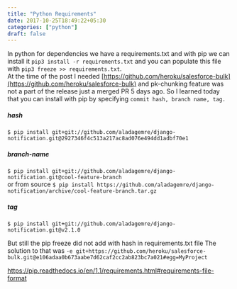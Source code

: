 ```yaml
---
title: "Python Requirements"
date: 2017-10-25T18:49:22+05:30
categories: ["python"]
draft: false
---
```


In python for dependencies we have a requirements.txt and with pip we can install it `pip3 install -r requirements.txt`
and you can populate this file with `pip3 freeze >> requirements.txt`.  
At the time of the post I needed [https://github.com/heroku/salesforce-bulk](https://github.com/heroku/salesforce-bulk) and pk-chunking feature was not a part of the release just a merged PR 5 days ago. So I learned today that you can install with pip by specifying  `commit hash, branch name, tag.`  

##### hash
`$ pip install git+git://github.com/aladagemre/django-notification.git@2927346f4c513a217ac8ad076e494dd1adbf70e1`

##### branch-name
`$ pip install git+git://github.com/aladagemre/django-notification.git@cool-feature-branch`  
or from source
`$ pip install https://github.com/aladagemre/django-notification/archive/cool-feature-branch.tar.gz`

##### tag
`$ pip install git+git://github.com/aladagemre/django-notification.git@v2.1.0`


But still the pip freeze did not add with hash in requirements.txt file
The solution to that was
`-e git+https://github.com/heroku/salesforce-bulk.git@e106adaa0b673aabe7d62caf2cc2ab823bc7a021#egg=MyProject`

https://pip.readthedocs.io/en/1.1/requirements.html#requirements-file-format
